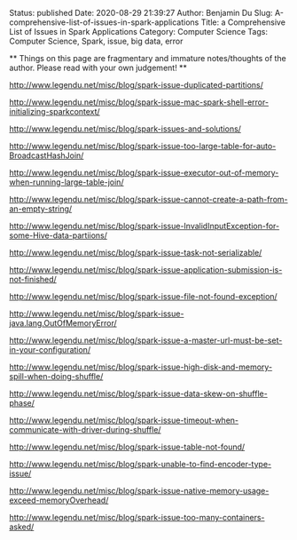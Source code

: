 Status: published
Date: 2020-08-29 21:39:27
Author: Benjamin Du
Slug: A-comprehensive-list-of-issues-in-spark-applications
Title: a Comprehensive List of Issues in Spark Applications
Category: Computer Science
Tags: Computer Science, Spark, issue, big data, error

**
Things on this page are fragmentary and immature notes/thoughts of the author.
Please read with your own judgement!
**

http://www.legendu.net/misc/blog/spark-issue-duplicated-partitions/

http://www.legendu.net/misc/blog/spark-issue-mac-spark-shell-error-initializing-sparkcontext/

http://www.legendu.net/misc/blog/spark-issues-and-solutions/

http://www.legendu.net/misc/blog/spark-issue-too-large-table-for-auto-BroadcastHashJoin/

http://www.legendu.net/misc/blog/spark-issue-executor-out-of-memory-when-running-large-table-join/

http://www.legendu.net/misc/blog/spark-issue-cannot-create-a-path-from-an-empty-string/

http://www.legendu.net/misc/blog/spark-issue-InvalidInputException-for-some-Hive-data-partiions/

http://www.legendu.net/misc/blog/spark-issue-task-not-serializable/

http://www.legendu.net/misc/blog/spark-issue-application-submission-is-not-finished/

http://www.legendu.net/misc/blog/spark-issue-file-not-found-exception/

http://www.legendu.net/misc/blog/spark-issue-java.lang.OutOfMemoryError/

http://www.legendu.net/misc/blog/spark-issue-a-master-url-must-be-set-in-your-configuration/

http://www.legendu.net/misc/blog/spark-issue-high-disk-and-memory-spill-when-doing-shuffle/

http://www.legendu.net/misc/blog/spark-issue-data-skew-on-shuffle-phase/

http://www.legendu.net/misc/blog/spark-issue-timeout-when-communicate-with-driver-during-shuffle/

http://www.legendu.net/misc/blog/spark-issue-table-not-found/

http://www.legendu.net/misc/blog/spark-unable-to-find-encoder-type-issue/

http://www.legendu.net/misc/blog/spark-issue-native-memory-usage-exceed-memoryOverhead/

http://www.legendu.net/misc/blog/spark-issue-too-many-containers-asked/
